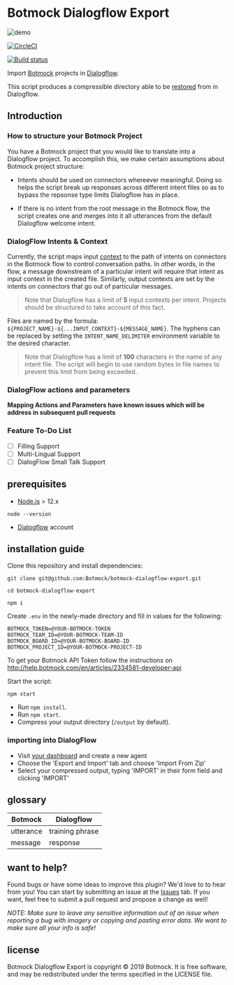# Botmock Dialogflow Export

![demo](https://i.imgur.com/y9yxoqu.gif)

[![CircleCI](https://circleci.com/gh/Botmock/botmock-dialogflow-export.svg?style=svg)](https://circleci.com/gh/Botmock/botmock-dialogflow-export)

[![Build status](https://ci.appveyor.com/api/projects/status/40b85tj9tbyqb6c0?svg=true)](https://ci.appveyor.com/project/nonnontrivial/botmock-dialogflow-export)

Import [Botmock](https://botmock.com) projects in [Dialogflow](https://console.dialogflow.com/).

This script produces a compressible directory able to be [restored](https://cloud.google.com/dialogflow/docs/agents-settings) from in Dialogflow.

## Introduction

### How to structure your Botmock Project

You have a Botmock project that you would like to translate into a Dialogflow project.
To accomplish this, we make certain assumptions about Botmock project structure:

- Intents should be used on connectors whereever meaningful. Doing so helps the script break
  up responses across different intent files so as to bypass the repsonse type limits Dialogflow
  has in place.

- If there is no intent from the root message in the Botmock flow, the script creates one and
  merges into it all utterances from the default Dialogflow welcome intent.

### DialogFlow Intents & Context

Currently, the script maps input [context](https://cloud.google.com/dialogflow/docs/contexts-input-output) to the path of intents on connectors
in the Botmock flow to control conversation paths. In other words, in the flow, a message downstream of a particular intent will require that
intent as input context in the created file. Similarly, output contexts are set by the intents on connectors that go out of particular messages.

> Note that Dialogflow has a limit of **5** input contexts per intent. Projects should be structured to take account of this fact.

Files are named by the formula: `${PROJECT_NAME}-${...INPUT_CONTEXT}-${MESSAGE_NAME}`.
The hyphens can be replaced by setting the `INTENT_NAME_DELIMITER` environment variable to the desired character.

> Note that Dialogflow has a limit of **100** characters in the name of any intent file. The script will begin to use random bytes in file names to prevent this limit from being exceeded.

### DialogFlow actions and parameters

**Mapping Actions and Parameters have known issues which will be address in subsequent pull requests**

### Feature To-Do List

- [ ] Filling Support 
- [ ] Multi-Lingual Support 
- [ ] DialogFlow Small Talk Support

## prerequisites

- [Node.js](https://nodejs.org/en/) > 12.x

```shell
node --version
```

- [Dialogflow](https://console.dialogflow.com) account

## installation guide

Clone this repository and install dependencies:

```shell
git clone git@github.com:Botmock/botmock-dialogflow-export.git

cd botmock-dialogflow-export

npm i
```

Create `.env` in the newly-made directory and fill in values for the following:

```shell
BOTMOCK_TOKEN=@YOUR-BOTMOCK-TOKEN
BOTMOCK_TEAM_ID=@YOUR-BOTMOCK-TEAM-ID
BOTMOCK_BOARD_ID=@YOUR-BOTMOCK-BOARD-ID
BOTMOCK_PROJECT_ID=@YOUR-BOTMOCK-PROJECT-ID
```

To get your Botmock API Token follow the instructions on http://help.botmock.com/en/articles/2334581-developer-api

Start the script:

```shell
npm start
```

- Run `npm install`.
- Run `npm start`.
- Compress your output directory (`/output` by default).

### importing into DialogFlow

- Visit [your dashboard](console.dialogflow.com) and create a new agent
- Choose the 'Export and Import' tab and choose 'Import From Zip'
- Select your compressed output, typing 'IMPORT' in their form field and clicking 'IMPORT'

## glossary

| **Botmock** | **Dialogflow**  |
| ----------- | --------------- |
| utterance   | training phrase |
| message     | response        |

## want to help?

Found bugs or have some ideas to improve this plugin? We'd love to to hear from you! You can start by submitting an issue at the [Issues](https://github.com/Botmock/botmock-dialogflow-export/issues) tab. If you want, feel free to submit a pull request and propose a change as well!

_NOTE: Make sure to leave any sensitive information out of an issue when reporting a bug with imagery or copying and pasting error data. We want to make sure all your info is safe!_

## license

Botmock Dialogflow Export is copyright © 2019 Botmock. It is free software, and may be redistributed under the terms specified in the LICENSE file.
